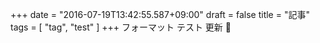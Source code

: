 +++
date = "2016-07-19T13:42:55.587+09:00"
draft = false
title = "記事"
tags = [ "tag", "test" ]
+++
フォーマット
テスト
更新
🔖

